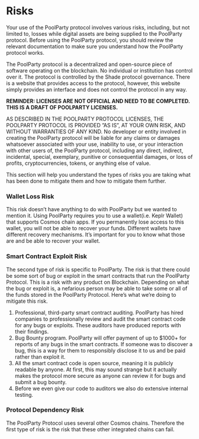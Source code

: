 # Risks

Your use of the PoolParty protocol involves various risks, including, but not limited to, losses while digital assets are being supplied to the PoolParty protocol. Before using the PoolParty protocol, you should review the relevant documentation to make sure you understand how the PoolParty protocol works.

The PoolParty protocol is a decentralized and open-source piece of software operating on the blockchain. No individual or institution has control over it. The protocol is controlled by the Shade protocol governance. There is a website that provides access to the protocol, however, this website simply provides an interface and does not control the protocol in any way.&#x20;

**REMINDER: LICENSES ARE NOT OFFICIAL AND NEED TO BE COMPLETED. THIS IS A DRAFT OF POOLPARTY LICENSES.**

AS DESCRIBED IN THE POOLPARTY PROTOCOL LICENSES, THE POOLPARTY PROTOCOL IS PROVIDED ”AS IS”, AT YOUR OWN RISK, AND WITHOUT WARRANTIES OF ANY KIND. No developer or entity involved in creating the PoolParty protocol will be liable for any claims or damages whatsoever associated with your use, inability to use, or your interaction with other users of, the PoolParty protocol, including any direct, indirect, incidental, special, exemplary, punitive or consequential damages, or loss of profits, cryptocurrencies, tokens, or anything else of value.

This section will help you understand the types of risks you are taking what has been done to mitigate them and how to mitigate them further.&#x20;

### Wallet Loss Risk <a href="#e5cb" id="e5cb"></a>

This risk doesn’t have anything to do with PoolParty but we wanted to mention it. Using PoolParty requires you to use a wallet(i.e. Keplr Wallet) that supports Cosmos chain apps. If you permanently lose access to this wallet, you will not be able to recover your funds. Different wallets have different recovery mechanisms. It’s important for you to know what those are and be able to recover your wallet.

### Smart Contract Exploit Risk <a href="#a908" id="a908"></a>

The second type of risk is specific to PoolParty. The risk is that there could be some sort of bug or exploit in the smart contracts that run the PoolParty Protocol. This is a risk with any product on Blockchain. Depending on what the bug or exploit is, a nefarious person may be able to take some or all of the funds stored in the PoolParty Protocol. Here’s what we’re doing to mitigate this risk.

1. Professional, third-party smart contract auditing. PoolParty has hired companies to professionally review and audit the smart contract code for any bugs or exploits. These auditors have produced reports with their findings.
2. Bug Bounty program. PoolParty will offer payment of up to $1000+ for reports of any bugs in the smart contracts. If someone was to discover a bug, this is a way for them to responsibly disclose it to us and be paid rather than exploit it.
3. All the smart contract code is open source, meaning it is publicly readable by anyone. At first, this may sound strange but it actually makes the protocol more secure as anyone can review it for bugs and submit a bug bounty.
4. Before we even give our code to auditors we also do extensive internal testing.

### Protocol Dependency Risk <a href="#a908" id="a908"></a>

The PoolParty Protocol uses several other Cosmos chains. Therefore the first type of risk is the risk that these other integrated chains can fail.

